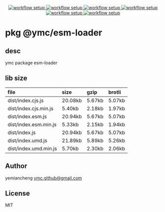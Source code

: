 <p align="center" style="background:white;">
<!-- github workflow stat:s -->
<!-- one line and center  -->
  <a href="https://github.com/YMC-GitHub">
    <img alt="workflow setup" src="https://img.shields.io/static/v1?label=pkg&message=done&color=ff69b4&style=flat-square" />
  </a>
  <a href="https://github.com/YMC-GitHub">
    <img alt="workflow setup" src="https://img.shields.io/static/v1?label=cod&message=done&color=ff69b4&style=flat-square" />
  </a>
    <a href="https://github.com/YMC-GitHub">
    <img alt="workflow setup" src="https://img.shields.io/static/v1?label=dep&message=done&color=ff69b4&style=flat-square" />
  </a>
  <a href="https://github.com/YMC-GitHub">
    <img alt="workflow setup" src="https://img.shields.io/static/v1?label=lin&message=passing&color=ff69b4&style=flat-square" />
  </a>
    <a href="https://github.com/YMC-GitHub">
    <img alt="workflow setup" src="https://img.shields.io/static/v1?label=tes&message={tes_state}&color=ff69b4&style=flat-square" />
  </a>
      <a href="https://github.com/YMC-GitHub">
    <img alt="workflow setup" src="https://img.shields.io/static/v1?label=pro&message=done&color=ff69b4&style=flat-square" />
  </a>


  <!-- https://img.shields.io/badge/<LABEL>-<MESSAGE>-<COLOR> -->
  <!-- https://img.shields.io/static/v1?label=<LABEL>&message=<MESSAGE>&color=<COLOR> -->
<!-- github workflow stat:e -->
</p>

# pkg @ymc/esm-loader

## desc
ymc package esm-loader

## lib size  
file | size | gzip | brotli
:---- | :---- | :---- | :----
dist/index.cjs.js | 20.08kb | 5.67kb | 5.07kb
dist/index.cjs.min.js | 5.40kb | 2.18kb | 1.97kb
dist/index.esm.js | 20.94kb | 5.67kb | 5.07kb
dist/index.esm.min.js | 5.33kb | 2.15kb | 1.94kb
dist/index.js | 20.94kb | 5.67kb | 5.07kb
dist/index.umd.js | 21.89kb | 5.89kb | 5.26kb
dist/index.umd.min.js | 5.70kb | 2.30kb | 2.06kb

## Author
yemiancheng <ymc.github@gmail.com>

## License
MIT